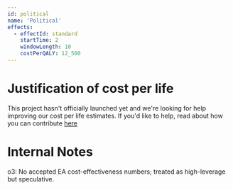 ```yaml
---
id: political
name: 'Political'
effects:
  - effectId: standard
    startTime: 2
    windowLength: 10
    costPerQALY: 12_500
---
```


# Justification of cost per life

This project hasn't officially launched yet and we're looking for help improving our cost per life estimates.
If you'd like to help, read about how you can contribute [here](https://github.com/impactlist/impactlist/blob/master/CONTRIBUTING.md)

# Internal Notes

o3: No accepted EA cost-effectiveness numbers; treated as high-leverage but speculative.
